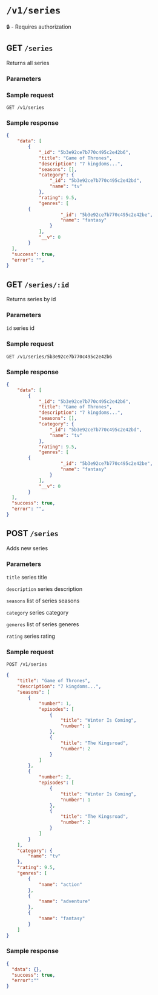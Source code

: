 # `/v1/series`
:lock: - Requires authorization

## GET `/series`

Returns all series

### Parameters

### Sample request
`GET /v1/series`

### Sample response
```json
{
	"data": [
		{
			"_id": "5b3e92ce7b770c495c2e42b6",
			"title": "Game of Thrones",
			"description": "7 kingdoms...",
			"seasons": [],
			"category": {
				"_id": "5b3e92ce7b770c495c2e42bd",
				"name": "tv"
			},
			"rating": 9.5,
			"genres": [
        {
					"_id": "5b3e92ce7b770c495c2e42be",
					"name": "fantasy"
				}
			],
			"__v": 0
		}
  ],
  "success": true,
  "error": "",
}
```

## GET `/series/:id`

Returns series by id

### Parameters

`id` series id

### Sample request
`GET /v1/series/5b3e92ce7b770c495c2e42b6`

### Sample response
```json
{
	"data": [
		{
			"_id": "5b3e92ce7b770c495c2e42b6",
			"title": "Game of Thrones",
			"description": "7 kingdoms...",
			"seasons": [],
			"category": {
				"_id": "5b3e92ce7b770c495c2e42bd",
				"name": "tv"
			},
			"rating": 9.5,
			"genres": [
        {
					"_id": "5b3e92ce7b770c495c2e42be",
					"name": "fantasy"
				}
			],
			"__v": 0
		}
  ],
  "success": true,
  "error": "",
}
```

## POST `/series`

Adds new series

### Parameters

`title` series title

`description` series description

`seasons` list of series seasons

`category` series category

`generes` list of series generes

`rating` series rating

### Sample request
`POST /v1/series`
```json
{
    "title": "Game of Thrones",
    "description": "7 kingdoms...",
    "seasons": [
        {
            "number": 1,
            "episodes": [
                {
                    "title": "Winter Is Coming",
                    "number": 1
                },
                {
                    "title": "The Kingsroad",
                    "number": 2
                }
            ]
        },
        {
            "number": 2,
            "episodes": [
                {
                    "title": "Winter Is Coming",
                    "number": 1
                },
                {
                    "title": "The Kingsroad",
                    "number": 2
                }
            ]
        }
    ],
    "category": {
        "name": "tv"
    },
    "rating": 9.5,
    "genres": [
        {
            "name": "action"
        },
        {
            "name": "adventure"
        },
        {
            "name": "fantasy"
        }
    ]
}
```

### Sample response
```json
{
  "data": {},
  "success": true,
  "error":""
}
```

